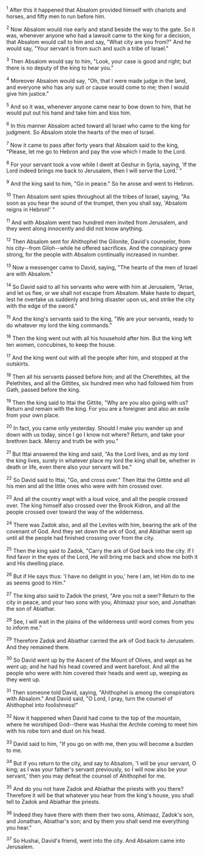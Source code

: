 <sup>1</sup> 
After this it happened that Absalom provided himself with chariots and horses, and fifty men to run before him. 

<sup>2</sup> 
Now Absalom would rise early and stand beside the way to the gate. So it was, whenever anyone who had a lawsuit came to the king for a decision, that Absalom would call to him and say, "What city are you from?" And he would say, "Your servant is from such and such a tribe of Israel." 

<sup>3</sup> 
Then Absalom would say to him, "Look, your case is good and right; but there is no deputy of the king to hear you." 

<sup>4</sup> 
Moreover Absalom would say, "Oh, that I were made judge in the land, and everyone who has any suit or cause would come to me; then I would give him justice." 

<sup>5</sup> 
And so it was, whenever anyone came near to bow down to him, that he would put out his hand and take him and kiss him. 

<sup>6</sup> 
In this manner Absalom acted toward all Israel who came to the king for judgment. So Absalom stole the hearts of the men of Israel. 

<sup>7</sup> 
Now it came to pass after forty years that Absalom said to the king, "Please, let me go to Hebron and pay the vow which I made to the Lord. 

<sup>8</sup> 
For your servant took a vow while I dwelt at Geshur in Syria, saying, 'If the Lord indeed brings me back to Jerusalem, then I will serve the Lord.' " 

<sup>9</sup> 
And the king said to him, "Go in peace." So he arose and went to Hebron. 

<sup>10</sup> 
Then Absalom sent spies throughout all the tribes of Israel, saying, "As soon as you hear the sound of the trumpet, then you shall say, 'Absalom reigns in Hebron!' " 

<sup>11</sup> 
And with Absalom went two hundred men invited from Jerusalem, and they went along innocently and did not know anything. 

<sup>12</sup> 
Then Absalom sent for Ahithophel the Gilonite, David's counselor, from his city--from Giloh--while he offered sacrifices. And the conspiracy grew strong, for the people with Absalom continually increased in number.

<sup>13</sup> 
Now a messenger came to David, saying, "The hearts of the men of Israel are with Absalom." 

<sup>14</sup> 
So David said to all his servants who were with him at Jerusalem, "Arise, and let us flee, or we shall not escape from Absalom. Make haste to depart, lest he overtake us suddenly and bring disaster upon us, and strike the city with the edge of the sword." 

<sup>15</sup> 
And the king's servants said to the king, "We are your servants, ready to do whatever my lord the king commands." 

<sup>16</sup> 
Then the king went out with all his household after him. But the king left ten women, concubines, to keep the house. 

<sup>17</sup> 
And the king went out with all the people after him, and stopped at the outskirts. 

<sup>18</sup> 
Then all his servants passed before him; and all the Cherethites, all the Pelethites, and all the Gittites, six hundred men who had followed him from Gath, passed before the king. 

<sup>19</sup> 
Then the king said to Ittai the Gittite, "Why are you also going with us? Return and remain with the king. For you are a foreigner and also an exile from your own place. 

<sup>20</sup> 
In fact, you came only yesterday. Should I make you wander up and down with us today, since I go I know not where? Return, and take your brethren back. Mercy and truth be with you." 

<sup>21</sup> 
But Ittai answered the king and said, "As the Lord lives, and as my lord the king lives, surely in whatever place my lord the king shall be, whether in death or life, even there also your servant will be." 

<sup>22</sup> 
So David said to Ittai, "Go, and cross over." Then Ittai the Gittite and all his men and all the little ones who were with him crossed over. 

<sup>23</sup> 
And all the country wept with a loud voice, and all the people crossed over. The king himself also crossed over the Brook Kidron, and all the people crossed over toward the way of the wilderness. 

<sup>24</sup> 
There was Zadok also, and all the Levites with him, bearing the ark of the covenant of God. And they set down the ark of God, and Abiathar went up until all the people had finished crossing over from the city. 

<sup>25</sup> 
Then the king said to Zadok, "Carry the ark of God back into the city. If I find favor in the eyes of the Lord, He will bring me back and show me both it and His dwelling place. 

<sup>26</sup> 
But if He says thus: 'I have no delight in you,' here I am, let Him do to me as seems good to Him." 

<sup>27</sup> 
The king also said to Zadok the priest, "Are you not a seer? Return to the city in peace, and your two sons with you, Ahimaaz your son, and Jonathan the son of Abiathar. 

<sup>28</sup> 
See, I will wait in the plains of the wilderness until word comes from you to inform me." 

<sup>29</sup> 
Therefore Zadok and Abiathar carried the ark of God back to Jerusalem. And they remained there. 

<sup>30</sup> 
So David went up by the Ascent of the Mount of Olives, and wept as he went up; and he had his head covered and went barefoot. And all the people who were with him covered their heads and went up, weeping as they went up. 

<sup>31</sup> 
Then someone told David, saying, "Ahithophel is among the conspirators with Absalom." And David said, "O Lord, I pray, turn the counsel of Ahithophel into foolishness!" 

<sup>32</sup> 
Now it happened when David had come to the top of the mountain, where he worshiped God--there was Hushai the Archite coming to meet him with his robe torn and dust on his head. 

<sup>33</sup> 
David said to him, "If you go on with me, then you will become a burden to me. 

<sup>34</sup> 
But if you return to the city, and say to Absalom, 'I will be your servant, O king; as I was your father's servant previously, so I will now also be your servant,' then you may defeat the counsel of Ahithophel for me. 

<sup>35</sup> 
And do you not have Zadok and Abiathar the priests with you there? Therefore it will be that whatever you hear from the king's house, you shall tell to Zadok and Abiathar the priests. 

<sup>36</sup> 
Indeed they have there with them their two sons, Ahimaaz, Zadok's son, and Jonathan, Abiathar's son; and by them you shall send me everything you hear." 

<sup>37</sup> 
So Hushai, David's friend, went into the city. And Absalom came into Jerusalem.